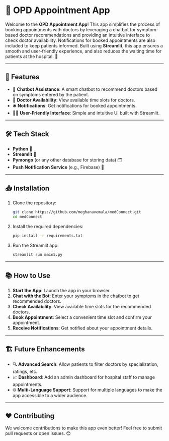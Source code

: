 # 🏥 OPD Appointment App

Welcome to the **OPD Appointment App**! This app simplifies the process of booking appointments with doctors by leveraging a chatbot for symptom-based doctor recommendations and providing an intuitive interface to check doctor availability. Notifications for booked appointments are also included to keep patients informed. Built using **Streamlit**, this app ensures a smooth and user-friendly experience, and also reduces the waiting time for patients at the hospital. 🎉

---

## 🚀 Features

- 🤖 **Chatbot Assistance**: A smart chatbot to recommend doctors based on symptoms entered by the patient.
- 📅 **Doctor Availability**: View available time slots for doctors.
- 🛎️ **Notifications**: Get notifications for booked appointments.
- 🧑‍⚕️ **User-Friendly Interface**: Simple and intuitive UI built with Streamlit.

---

## 🛠️ Tech Stack

- **Python** 🐍
- **Streamlit** 🎨
- **Pymongo** (or any other database for storing data) 🗂️
- **Push Notification Service** (e.g., Firebase) 🔔

---

## 📥 Installation

1. Clone the repository:
   ```bash
   git clone https://github.com/meghanavemala/medConnect.git
   cd medConnect
   ```

2. Install the required dependencies:
   ```bash
   pip install -r requirements.txt
   ```

3. Run the Streamlit app:
   ```bash
   streamlit run main5.py
   ```

---

## 📚 How to Use

1. **Start the App**: Launch the app in your browser.
2. **Chat with the Bot**: Enter your symptoms in the chatbot to get recommended doctors.
3. **Check Availability**: View available time slots for the recommended doctors.
4. **Book Appointment**: Select a convenient time slot and confirm your appointment.
5. **Receive Notifications**: Get notified about your appointment details.

---

## 🏗️ Future Enhancements

- 🔍 **Advanced Search**: Allow patients to filter doctors by specialization, ratings, etc.
- 📈 **Dashboard**: Add an admin dashboard for hospital staff to manage appointments.
- 🌐 **Multi-Language Support**: Support for multiple languages to make the app accessible to a wider audience.

---

## ❤️ Contributing

We welcome contributions to make this app even better! Feel free to submit pull requests or open issues. 😊
